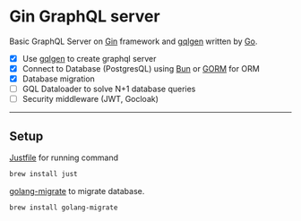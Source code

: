 # Gin GraphQL server

Basic GraphQL Server on [Gin](https://github.com/gin-gonic/gin) framework and [gqlgen](https://github.com/99designs/gqlgen) written by [Go](https://go.dev/).

- [x] Use [gqlgen](https://github.com/99designs/gqlgen) to create graphql server
- [x] Connect to Database (PostgresQL) using [Bun](https://bun.uptrace.dev/) or [GORM](https://gorm.io/) for ORM
- [x] Database migration
- [ ] GQL Dataloader to solve N+1 database queries
- [ ] Security middleware (JWT, Gocloak)

---

## Setup

[Justfile](https://github.com/casey/just) for running command

```bash
brew install just
```

[golang-migrate](https://github.com/golang-migrate/migrate) to migrate database.

```bash
brew install golang-migrate
```
